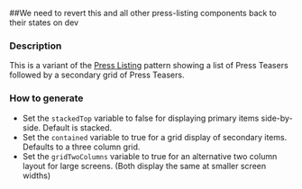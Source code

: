 ##We need to revert this and all other press-listing components back to their states on dev

### Description
This is a variant of the [Press Listing](./?p=organisms-press-listing) pattern showing a list of Press Teasers followed by a secondary grid of Press Teasers.

### How to generate
* Set the `stackedTop` variable to false for displaying primary items side-by-side. Default is stacked.
* Set the `contained` variable to true for a grid display of secondary items. Defaults to a three column grid.
* Set the `gridTwoColumns` variable to true for an alternative two column layout for large screens. (Both display the same at smaller screen widths)
